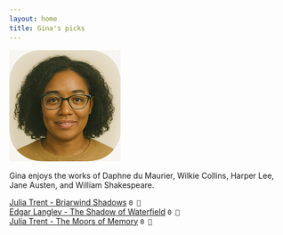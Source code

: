 ```yaml
---
layout: home
title: Gina's picks
---
```


![Gina](/assets/gina.png)

Gina enjoys the works of Daphne du Maurier, Wilkie Collins, Harper Lee, Jane Austen, and William Shakespeare.

[Julia Trent - Briarwind Shadows](/works/Julia-Trent-Briarwind-Shadows.html) `0 🩶`  
[Edgar Langley - The Shadow of Waterfield](/works/Edgar-Langley-The-Shadow-of-Waterfield.html) `0 🩶`  
[Julia Trent - The Moors of Memory](/works/Julia-Trent-The-Moors-of-Memory.html) `0 🩶`  
